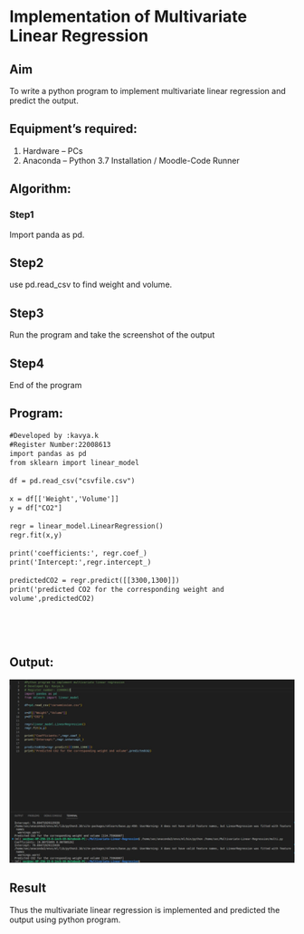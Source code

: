 # Implementation of Multivariate Linear Regression
## Aim
To write a python program to implement multivariate linear regression and predict the output.
## Equipment’s required:
1.	Hardware – PCs
2.	Anaconda – Python 3.7 Installation / Moodle-Code Runner
## Algorithm:
### Step1
Import panda as pd.

## Step2
use pd.read_csv to find weight and volume.

## Step3
Run the program and take the screenshot of the output

## Step4
End of the program

## Program:
```
#Developed by :kavya.k
#Register Number:22008613
import pandas as pd
from sklearn import linear_model

df = pd.read_csv("csvfile.csv")
 
x = df[['Weight','Volume']]
y = df["CO2"]
 
regr = linear_model.LinearRegression()
regr.fit(x,y)
 
print('coefficients:', regr.coef_)
print('Intercept:',regr.intercept_)
 
predictedCO2 = regr.predict([[3300,1300]])
print('predicted CO2 for the corresponding weight and volume',predictedCO2)





```
## Output:

![](1.png)

## Result
Thus the multivariate linear regression is implemented and predicted the output using python program.